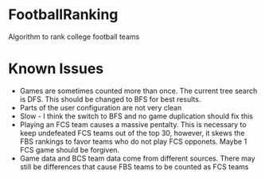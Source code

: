 FootballRanking
===============

Algorithm to rank college football teams

Known Issues
============
- Games are sometimes counted more than once. The current tree search is DFS. This should be changed to BFS for best results.
- Parts of the user configuration are not very clean
- Slow - I think the switch to BFS and no game duplication should fix this
- Playing an FCS team causes a massive pentalty. This is necessary to keep undefeated FCS teams out of the top 30, however, it skews the FBS rankings to favor teams who do not play FCS opponets. Maybe 1 FCS game should be forgiven.
- Game data and BCS team data come from different sources. There may still be differences that cause FBS teams to be counted as FCS teams
